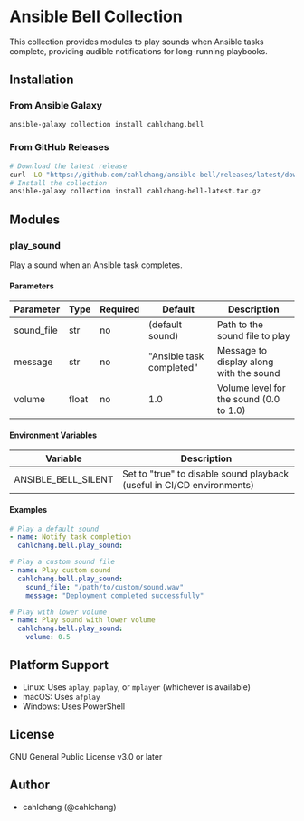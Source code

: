 # Ansible Bell Collection

This collection provides modules to play sounds when Ansible tasks complete, providing audible notifications for long-running playbooks.

## Installation

### From Ansible Galaxy

```bash
ansible-galaxy collection install cahlchang.bell
```

### From GitHub Releases

```bash
# Download the latest release
curl -LO "https://github.com/cahlchang/ansible-bell/releases/latest/download/cahlchang-bell-latest.tar.gz"
# Install the collection
ansible-galaxy collection install cahlchang-bell-latest.tar.gz
```

## Modules

### play_sound

Play a sound when an Ansible task completes.

#### Parameters

| Parameter | Type | Required | Default | Description |
|-----------|------|----------|---------|-------------|
| sound_file | str | no | (default sound) | Path to the sound file to play |
| message | str | no | "Ansible task completed" | Message to display along with the sound |
| volume | float | no | 1.0 | Volume level for the sound (0.0 to 1.0) |

#### Environment Variables

| Variable | Description |
|----------|-------------|
| ANSIBLE_BELL_SILENT | Set to "true" to disable sound playback (useful in CI/CD environments) |

#### Examples

```yaml
# Play a default sound
- name: Notify task completion
  cahlchang.bell.play_sound:

# Play a custom sound file
- name: Play custom sound
  cahlchang.bell.play_sound:
    sound_file: "/path/to/custom/sound.wav"
    message: "Deployment completed successfully"

# Play with lower volume
- name: Play sound with lower volume
  cahlchang.bell.play_sound:
    volume: 0.5
```

## Platform Support

- Linux: Uses `aplay`, `paplay`, or `mplayer` (whichever is available)
- macOS: Uses `afplay`
- Windows: Uses PowerShell

## License

GNU General Public License v3.0 or later

## Author

- cahlchang (@cahlchang)